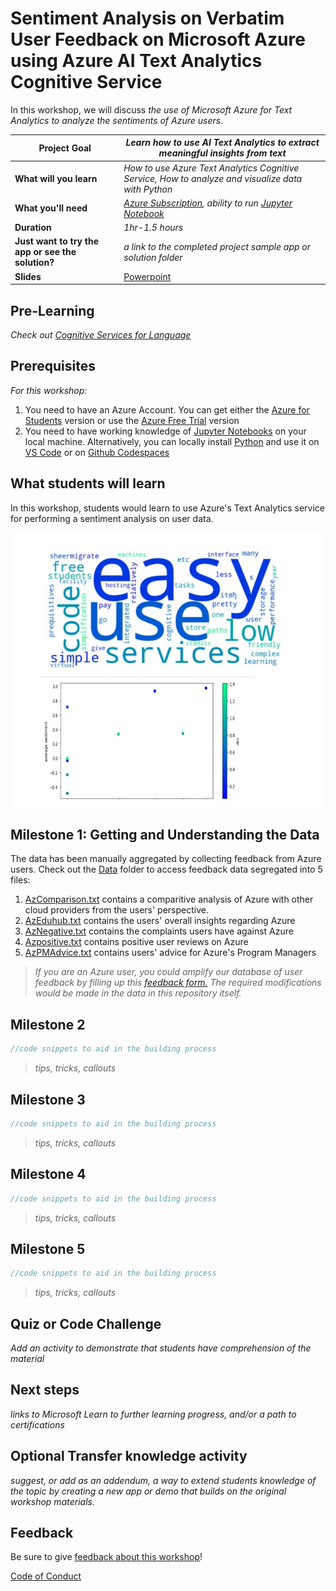 # Sentiment Analysis on Verbatim User Feedback on Microsoft Azure using Azure AI Text Analytics Cognitive Service

In this workshop, we will discuss *the use of Microsoft Azure for Text Analytics to analyze the sentiments of Azure users*.

| **Project Goal**              | *Learn how to use AI Text Analytics to extract meaningful insights from text*                                    |
| ----------------------------- | --------------------------------------------------------------------- |
| **What will you learn**       | *How to use Azure Text Analytics Cognitive Service, How to analyze and visualize data with Python*                                        |
| **What you'll need**          | *[Azure Subscription](https://azure-for-academics.github.io/getting-azure), ability to run [Jupyter Notebook](https://soshnikov.com/education/how-to-execute-notebooks-from-github/)* |
| **Duration**                  | *1hr-1.5 hours*                                                                |
| **Just want to try the app or see the solution?** | *a link to the completed project sample app or solution folder*                          |
| **Slides** | [Powerpoint](slides.pptx)                          |

## Pre-Learning

*Check out [Cognitive Services for Language](https://docs.microsoft.com/en-us/learn/paths/explore-natural-language-processing/)*

## Prerequisites

*For this workshop:*  <br> 
1. You need to have an Azure Account. You can get either the [Azure for Students](https://azure.microsoft.com/en-us/free/students/?WT.mc_id=academic-49822-dmitryso) version or use the [Azure Free Trial](https://azure.microsoft.com/en-us/free/?WT.mc_id=academic-49822-dmitryso) version <br>
2. You need to have working knowledge of [Jupyter Notebooks](https://jupyter.org/) on your local machine. Alternatively, you can locally install [Python](https://www.python.org/downloads/) and use it on [VS Code](https://code.visualstudio.com/download) or on [Github Codespaces](https://github.com/features/codespaces)<br>


## What students will learn

In this workshop, students would learn to use Azure's Text Analytics service for performing a sentiment analysis on user data.



![image of completed project](images/output.jpg)

## Milestone 1: Getting and Understanding the Data
The data has been manually aggregated by collecting feedback from Azure users. Check out the [Data](https://github.com/ssanya942/Sentiment-Analysis-Using-Azure-Text-Analytics/tree/main/workshop/Data) folder to access feedback data segregated into 5 files: <br>
1. [AzComparison.txt](https://github.com/ssanya942/Sentiment-Analysis-Using-Azure-Text-Analytics/blob/main/workshop/Data/AzComparison.txt) contains a comparitive analysis of Azure with other cloud providers from the users' perspective. <br>
2. [AzEduhub.txt](https://github.com/ssanya942/Sentiment-Analysis-Using-Azure-Text-Analytics/blob/main/workshop/Data/AzEduhub.txt) contains the users' overall insights regarding Azure <br>
3. [AzNegative.txt](https://github.com/ssanya942/Sentiment-Analysis-Using-Azure-Text-Analytics/blob/main/workshop/Data/AzNegative.txt) contains the complaints users have against Azure <br>
4. [Azpositive.txt](https://github.com/ssanya942/Sentiment-Analysis-Using-Azure-Text-Analytics/blob/main/workshop/Data/Azpositive.txt) contains positive user reviews on Azure
5. [AzPMAdvice.txt](https://github.com/ssanya942/Sentiment-Analysis-Using-Azure-Text-Analytics/blob/main/workshop/Data/AzPMAdvice.txt) contains users' advice for Azure's Program Managers


> *If you are an Azure user, you could amplify our database of user feedback by filling up this [feedback form.](https://forms.office.com/r/M5EuyHbTB3) The required modifications would be made in the data in this repository itself.*

## Milestone 2

```javascript
//code snippets to aid in the building process
```

> *tips, tricks, callouts*

## Milestone 3

```javascript
//code snippets to aid in the building process
```

> *tips, tricks, callouts*

## Milestone 4

```javascript
//code snippets to aid in the building process
```

> *tips, tricks, callouts*

## Milestone 5

```javascript
//code snippets to aid in the building process
```

> *tips, tricks, callouts*

## Quiz or Code Challenge

*Add an activity to demonstrate that students have comprehension of the material*

## Next steps

*links to Microsoft Learn to further learning progress, and/or a path to certifications*

## Optional Transfer knowledge activity

*suggest, or add as an addendum, a way to extend students knowledge of the topic by creating a new app or demo that builds on the original workshop materials.*

## Feedback

Be sure to give [feedback about this workshop](https://forms.office.com/r/MdhJWMZthR)!

[Code of Conduct](CODE_OF_CONDUCT.md)


